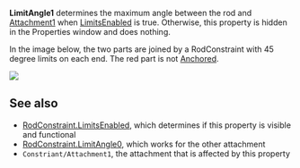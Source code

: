 **LimitAngle1** determines the maximum angle between the rod and [Attachment1](https://developer.roblox.com/en-us/api-reference/property/Constraint/Attachment1) when [LimitsEnabled](https://developer.roblox.com/en-us/api-reference/property/RodConstraint/LimitsEnabled) is true. Otherwise, this property is hidden in the Properties window and does nothing.

In the image below, the two parts are joined by a RodConstraint with 45 degree limits on each end. The red part is not [Anchored](https://developer.roblox.com/en-us/api-reference/property/BasePart/Anchored).

![](https://developer.roblox.com/assets/60feee1161f38746a5779267/Screenshot_7.png)

See also
--------

*   [RodConstraint.LimitsEnabled](https://developer.roblox.com/en-us/api-reference/property/RodConstraint/LimitsEnabled), which determines if this property is visible and functional
*   [RodConstraint.LimitAngle0](https://developer.roblox.com/en-us/api-reference/property/RodConstraint/LimitAngle0), which works for the other attachment
*   `Constriant/Attachment1`, the attachment that is affected by this property